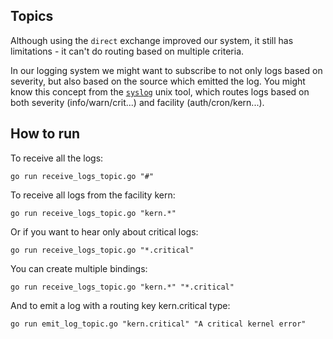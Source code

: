## Topics

Although using the `direct` exchange improved our system, it still has limitations - it can't do routing based on multiple criteria.

In our logging system we might want to subscribe to not only logs based on severity, but also based on the source which emitted the log. You might know this concept from the [`syslog`](http://en.wikipedia.org/wiki/Syslog) unix tool, which routes logs based on both severity (info/warn/crit...) and facility (auth/cron/kern...).

## How to run

To receive all the logs:

```
go run receive_logs_topic.go "#"
```

To receive all logs from the facility kern:

```
go run receive_logs_topic.go "kern.*"
```

Or if you want to hear only about critical logs:

```
go run receive_logs_topic.go "*.critical"
```

You can create multiple bindings:

```
go run receive_logs_topic.go "kern.*" "*.critical"
```

And to emit a log with a routing key kern.critical type:

```
go run emit_log_topic.go "kern.critical" "A critical kernel error"
```
